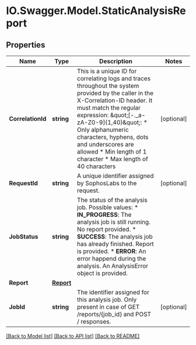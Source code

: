 # IO.Swagger.Model.StaticAnalysisReport
## Properties

Name | Type | Description | Notes
------------ | ------------- | ------------- | -------------
**CorrelationId** | **string** | This is a unique ID for correlating logs and traces throughout the system provided by the caller in the X-Correlation-ID header.  It must match the regular expression: \&quot;[-._a-zA-Z0-9]{1,40}\&quot;:   * Only alphanumeric characters, hyphens, dots and underscores are allowed  * Min length of 1 character  * Max length of 40 characters  | [optional] 
**RequestId** | **string** | A unique identifier assigned by SophosLabs to the request.  | [optional] 
**JobStatus** | **string** | The status of the analysis job. Possible values:  * **IN_PROGRESS**: The analysis job is still running. No report provided. * **SUCCESS**: The analysis job has already finished. Report is provided. * **ERROR**: An error happend during the analysis. An AnalysisError object is provided.  | 
**Report** | [**Report**](Report.md) |  | 
**JobId** | **string** | The identifier assigned for this analysis job. Only present in case of GET /reports/{job_id} and POST / responses.  | [optional] 

[[Back to Model list]](../README.md#documentation-for-models) [[Back to API list]](../README.md#documentation-for-api-endpoints) [[Back to README]](../README.md)

